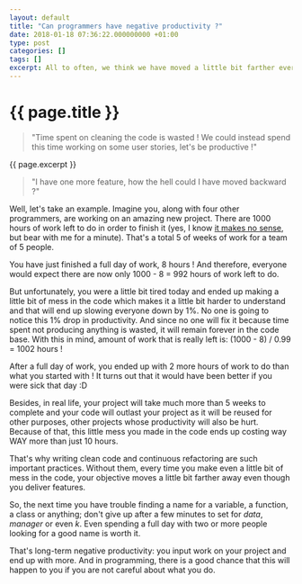 ```yaml
---
layout: default
title: "Can programmers have negative productivity ?"
date: 2018-01-18 07:36:22.000000000 +01:00
type: post
categories: []
tags: []
excerpt: All to often, we think we have moved a little bit farther every time we move a sticky note to the "Done" column. And what if we had actually moved backward ?
---
```


# {{ page.title }}

> "Time spent on cleaning the code is wasted ! We could instead spend this time working on some user stories, let's be productive !"

{{ page.excerpt }}

> "I have one more feature, how the hell could I have moved backward ?"

Well, let's take an example. Imagine you, along with four other programmers,  are working on an amazing new project. There are 1000 hours of work left to do in order to finish it (yes, I know [it makes no sense](https://www.infoq.com/articles/kelly-beyond-projects), but bear with me for a minute). That's a total 5 of weeks of work for a team of 5 people.

You have just finished a full day of work, 8 hours ! And therefore, everyone would expect there are now only 1000 - 8 = 992 hours of work left to do.

But unfortunately, you were a little bit tired today and ended up making a little bit of mess in the code which makes it a little bit harder to understand and that will end up slowing everyone down by 1%. No one is going to notice this 1% drop in productivity. And since no one will fix it because time spent not producing anything is wasted, it will remain forever in the code base. With this in mind, amount of work that is really left is: (1000 - 8) / 0.99 = 1002 hours !

After a full day of work, you ended up with 2 more hours of work to do than what you started with ! It turns out that it would have been better if you were sick that day :D

Besides, in real life, your project will take much more than 5 weeks to complete and your code will outlast your project as it will be reused for other purposes, other projects whose productivity will also be hurt. Because of that, this little mess you made in the code ends up costing way WAY more than just 10 hours.

That's why writing clean code and continuous refactoring are such important practices. Without them, every time you make even a little bit of mess in the code, your objective moves a little bit farther away even though you deliver features.

So, the next time you have trouble finding a name for a variable, a function, a class or anything; don't give up after a few minutes to set for _data_, _manager_ or even _k_. Even spending a full day with two or more people looking for a good name is worth it.

That's long-term negative productivity: you input work on your project and end up with more. And in programming, there is a good chance that this will happen to you if you are not careful about what you do.
